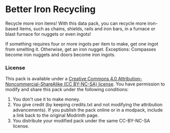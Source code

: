 # Better Iron Recycling

Recycle more iron items! With this data pack, you can recycle more iron-based items, such as chains, shields, rails and iron bars, in a furnace or blast furnace for nuggets or even ingots!

If something requires four or more ingots per item to make, get one ingot from smelting it. Otherwise, get an iron nugget. Exceptions: Compasses become iron nuggets and doors become iron ingots.


### License

This pack is available under a [Creative Commons 4.0 Attribution-Noncommercial-ShareAlike (CC BY-NC-SA) license](https://creativecommons.org/licenses/by-nc-sa/4.0/). You have permission to modify and share this pack under the following conditions:

1. You don't use it to make money.
2. You give credit (by keeping credits.txt and not modifying the attribution advancements). If you publish the pack online or in a modpack, include a link back to the original Modrinth page.
3. You distribute your modified pack under the same CC-BY-NC-SA license.